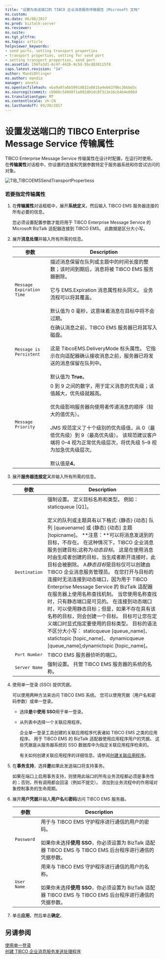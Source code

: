 ```yaml
---
title: "设置为发送端口的 TIBCO 企业消息服务传输属性 |Microsoft 文档"
ms.custom: 
ms.date: 06/08/2017
ms.prod: biztalk-server
ms.reviewer: 
ms.suite: 
ms.tgt_pltfrm: 
ms.topic: article
helpviewer_keywords:
- send ports, setting transport properties
- transport properties, setting for send port
- setting transport properties, send port
ms.assetid: 156fa3d1-6c47-442b-9c5d-5bcd838115f8
caps.latest.revision: "14"
author: MandiOhlinger
ms.author: mandia
manager: anneta
ms.openlocfilehash: eba9a07a6b5991d832a0815a4eb63706c3bbbd3c
ms.sourcegitcommit: cb908c540d8f1a692d01dc8f313e16cb4b4e696d
ms.translationtype: MT
ms.contentlocale: zh-CN
ms.lasthandoff: 09/20/2017
---
```

# <a name="setting-tibco-enterprise-message-service-transport-properties-for-the-send-port"></a>设置发送端口的 TIBCO Enterprise Message Service 传输属性
TIBCO Enterprise Message Service 传输属性在设计时配置，在运行时使用。 在**传输属性**对话框中，你设置的连接和凭据参数特定于服务器系统和你尝试访问的对象。  
  
 ![](../core/media/tib-tibcoemssendtransportpropertiess.gif "TIB_TIBCOEMSSendTransportPropertiess")  
  
### <a name="to-specify-transport-properties"></a>若要指定传输属性  
  
1.  在**传输属性**对话框框中，展开**系统定义**，然后输入 TIBCO EMS 服务器连接的所有必要的信息。  
  
     您必须设置配置参数才能将用于 TIBCO Enterprise Message Service 的 Microsoft BizTalk 适配器连接到 TIBCO EMS。 此数据是区分大小写。  
  
2.  展开**消息处理**并输入所有所需的信息。  
  
    |参数|Description|  
    |---------------|-----------------|  
    |`Message Expiration Time`|描述消息保留在队列或主题中的时间长度的整数；该时间到期后，消息将被 TIBCO EMS 服务器删除。<br /><br /> 它与 EMS.Expiration 消息属性标头同义。 业务流程可以将其覆盖。<br /><br /> 默认值为 0 毫秒，这意味着消息在目标中将不会过期。|  
    |`Message is Persistent`|在确认消息之前，TIBCO EMS 服务器已将其写入磁盘。<br /><br /> 这是 TibcoEMS.DeliveryMode 标头属性。 它指示在向适配器确认接收消息之前，服务器已将发送的消息保留在队列中。<br /><br /> 默认值为 **True**。|  
    |`Message Priority`|0 到 9 之间的数字，用于定义消息的优先级；该值越大，优先级就越高。<br /><br /> 优先级影响服务器向使用者传递消息的顺序（较大的值优先）。<br /><br /> JMS 规范定义了十个级别的优先级值，从 0（最低优先级）到 9（最高优先级）。 该规范建议客户端将 0–4 视为正常优先级层次，将优先级 5–9 视为加急优先级层次。<br /><br /> 默认值是**4**。|  
  
3.  展开**服务器连接定义**并输入所有所需的信息。  
  
    |参数|Description|  
    |---------------|-----------------|  
    |`Destination`|强制设置。 定义目标名称和类型。 例如： staticqueue [Q1]。<br /><br /> 定义的队列或主题具有以下格式: {静态} {动态] 队列 [queuename] 或 {静态} {动态] 主题 [topicname]。 **注意：**可以将消息发送到的目标，不存在。 在这种情况下，TIBCO 企业消息服务创建目标;这称为*动态目标*。 这是在使用消息时由生成者创建的目标，当生成者断开连接时，此目标会被删除。 A*静态目标*是目标仅可以创建由 TIBCO 企业消息服务管理员。 在您打开与目标的连接时无法连接到动态端口，因为用于 TIBCO Enterprise Message Service 的 BizTalk 适配器在服务器上使用名称查找机制。 当您使用名称查找时，只有静态端口是可见的。 在连接到动态端口时，可以使用静态目标；但是，如果不存在具有该名称的目标，则会创建一个目标。 目标可让您在定义端口时显式指定要使用的目标类型。 目标的语法不区分大小写： staticqueue [queue_name]、 statictopic [topic_name]、 dynamicqueue [queue_name];dynamictopic [topic_name]。|  
    |`Port Number`|TIBCO EMS 服务器侦听的端口。|  
    |`Server Name`|强制设置。 托管 TIBCO EMS 服务器的系统的名称。|  
  
4.  使用单一登录 (SSO) 提供凭据。  
  
     可以使用两种方法来访问 TIBCO EMS 系统。 您可以使用凭据（用户名和密码参数）或单一登录。  
  
    -   选择**是**中**使用 SSO**用于单一登录。  
  
    -   从列表中选择一个关联应用程序。  
  
         企业单一登录工具创建的关联应用程序代表诸如 TIBCO EMS 之类的应用程序。 用于 TIBCO EMS 的 BizTalk 适配器使用应用程序用户的凭据。 这些凭据是从服务器系统的 SSO 数据库中为指定关联应用程序检索的。  
  
         有关如何创建关联应用程序的详细信息，请参阅[创建关联应用程序](../core/creating-affiliate-applications5.md)。  
  
5.  在**事务支持**，选择**是**如果此发送端口将支持事务。  
  
     如果在端口上启用事务支持，则使用此端口的所有业务流程都必须是事务性的；否则，所有调用都会回滚（例如不提交）。 添加到业务流程中的作用域对象控制事务的生命周期。  
  
6.  展开**用户凭据**并输入**用户名**和**密码**访问 TIBCO EMS 服务器。  
  
    |参数|Description|  
    |---------------|-----------------|  
    |`Password`|用于与 TIBCO EMS 守护程序进行通信的用户的密码。<br /><br /> 如果你未选择**使用 SSO**，你必须设置为 BizTalk 适配器 TIBCO EMS 与 TIBCO EMS 后台程序进行通信的凭据参数。|  
    |`User Name`|用来与 TIBCO EMS 守护程序进行通信的用户的名称。<br /><br /> 如果你未选择**使用 SSO**，你必须设置为 BizTalk 适配器 TIBCO EMS 与 TIBCO EMS 后台程序进行通信的凭据参数。|  
  
7.  单击**应用**，然后单击**确定**。  
  
## <a name="see-also"></a>另请参阅  
 [使用单一登录](../core/using-single-sign-on4.md)   
 [创建 TIBCO 企业消息服务发送处理程序](../core/creating-tibco-enterprise-message-service-send-handlers.md)